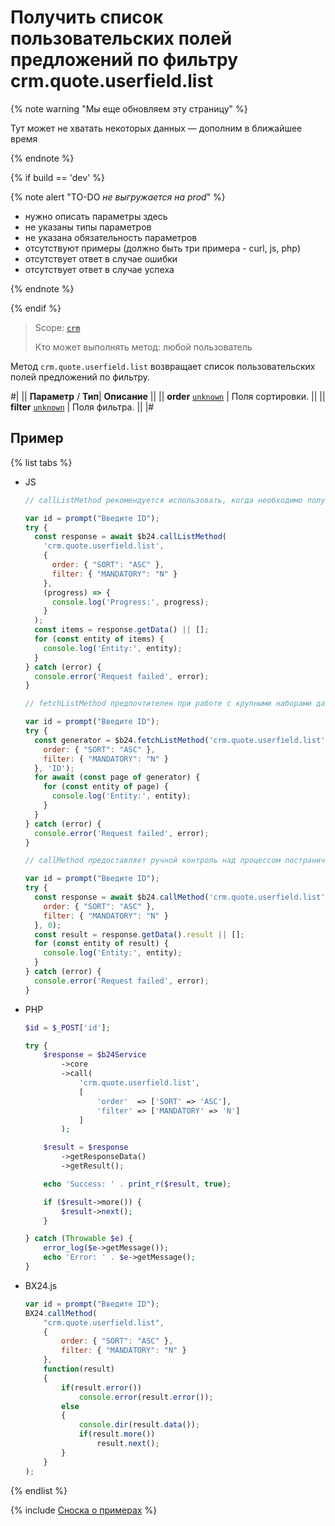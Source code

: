 # Получить список пользовательских полей предложений по фильтру crm.quote.userfield.list

{% note warning "Мы еще обновляем эту страницу" %}

Тут может не хватать некоторых данных — дополним в ближайшее время

{% endnote %}

{% if build == 'dev' %}

{% note alert "TO-DO _не выгружается на prod_" %}

- нужно описать параметры здесь
- не указаны типы параметров
- не указана обязательность параметров
- отсутствуют примеры (должно быть три примера - curl, js, php)
- отсутствует ответ в случае ошибки
- отсутствует ответ в случае успеха

{% endnote %}

{% endif %}

> Scope: [`crm`](../../../scopes/permissions.md)
>
> Кто может выполнять метод: любой пользователь

Метод `crm.quote.userfield.list` возвращает список пользовательских полей предложений по фильтру.

#|
||  **Параметр** / **Тип**| **Описание** ||
|| **order**
[`unknown`](../../../data-types.md) | Поля сортировки. ||
|| **filter**
[`unknown`](../../../data-types.md) | Поля фильтра. ||
|#

## Пример

{% list tabs %}

- JS


    ```js
    // callListMethod рекомендуется использовать, когда необходимо получить весь набор списочных данных и объём записей относительно невелик (до примерно 1000 элементов). Метод загружает все данные сразу, что может привести к высокой нагрузке на память при работе с большими объемами.
    
    var id = prompt("Введите ID");
    try {
      const response = await $b24.callListMethod(
        'crm.quote.userfield.list',
        {
          order: { "SORT": "ASC" },
          filter: { "MANDATORY": "N" }
        },
        (progress) => {
          console.log('Progress:', progress);
        }
      );
      const items = response.getData() || [];
      for (const entity of items) {
        console.log('Entity:', entity);
      }
    } catch (error) {
      console.error('Request failed', error);
    }
    
    // fetchListMethod предпочтителен при работе с крупными наборами данных. Метод реализует итеративную выборку с использованием генератора, что позволяет обрабатывать данные по частям и эффективно использовать память.
    
    var id = prompt("Введите ID");
    try {
      const generator = $b24.fetchListMethod('crm.quote.userfield.list', {
        order: { "SORT": "ASC" },
        filter: { "MANDATORY": "N" }
      }, 'ID');
      for await (const page of generator) {
        for (const entity of page) {
          console.log('Entity:', entity);
        }
      }
    } catch (error) {
      console.error('Request failed', error);
    }
    
    // callMethod предоставляет ручной контроль над процессом постраничного получения данных через параметр start. Подходит для сценариев, где требуется точное управление пакетами запросов. Однако при больших объемах данных может быть менее эффективным по сравнению с fetchListMethod.
    
    var id = prompt("Введите ID");
    try {
      const response = await $b24.callMethod('crm.quote.userfield.list', {
        order: { "SORT": "ASC" },
        filter: { "MANDATORY": "N" }
      }, 0);
      const result = response.getData().result || [];
      for (const entity of result) {
        console.log('Entity:', entity);
      }
    } catch (error) {
      console.error('Request failed', error);
    }
    ```

- PHP


    ```php
    $id = $_POST['id'];
    
    try {
        $response = $b24Service
            ->core
            ->call(
                'crm.quote.userfield.list',
                [
                    'order'  => ['SORT' => 'ASC'],
                    'filter' => ['MANDATORY' => 'N']
                ]
            );
    
        $result = $response
            ->getResponseData()
            ->getResult();
    
        echo 'Success: ' . print_r($result, true);
    
        if ($result->more()) {
            $result->next();
        }
    
    } catch (Throwable $e) {
        error_log($e->getMessage());
        echo 'Error: ' . $e->getMessage();
    }
    ```

- BX24.js

    ```js
    var id = prompt("Введите ID");
    BX24.callMethod(
        "crm.quote.userfield.list",
        {
            order: { "SORT": "ASC" },
            filter: { "MANDATORY": "N" }
        },
        function(result)
        {
            if(result.error())
                console.error(result.error());
            else
            {
                console.dir(result.data());
                if(result.more())
                    result.next();
            }
        }
    );
    ```

{% endlist %}

{% include [Сноска о примерах](../../../../_includes/examples.md) %}